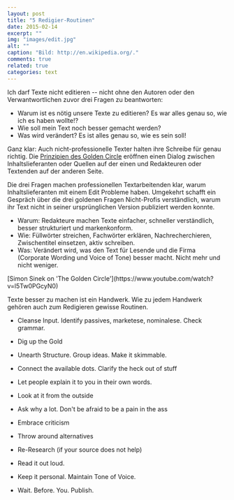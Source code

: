 ```yaml
---
layout: post
title: "5 Redigier-Routinen"
date: 2015-02-14
excerpt: ""
img: "images/edit.jpg"
alt: ""
caption: "Bild: http://en.wikipedia.org/."
comments: true
related: true
categories: text
---
```


Ich darf Texte nicht editieren -- nicht ohne den Autoren oder den Verwantwortlichen zuvor drei Fragen zu beantworten:

- Warum ist es nötig unsere Texte zu editieren? Es war alles genau so, wie ich es haben wollte!?
- Wie soll mein Text noch besser gemacht werden?
- Was wird verändert? Es ist alles genau so, wie es sein soll!

Ganz klar: Auch nicht-professionelle Texter halten ihre Schreibe für genau richtig. Die [Prinzipien des Golden Circle]() eröffnen einen Dialog zwischen Inhaltslieferanten oder Quellen auf der einen und Redakteuren oder Textenden auf der anderen Seite. 

Die drei Fragen machen professionellen Textarbeitenden klar, warum Inhaltslieferanten mit einem Edit Probleme haben. Umgekehrt schafft ein Gespräch über die drei goldenen Fragen Nicht-Profis verständlich, warum ihr Text nicht in seiner ursprünglichen Version publiziert werden konnte.

- Warum: Redakteure machen Texte einfacher, schneller verständlich, besser strukturiert und markenkonform.
- Wie: Füllwörter streichen, Fachwörter erklären, Nachrecherchieren, Zwischentitel einsetzen, aktiv schreiben.
- Was: Verändert wird, was den Text für Lesende und die Firma (Corporate Wording und Voice of Tone) besser macht. Nicht mehr und nicht weniger.

<div class="frame">
	[Simon Sinek on 'The Golden Circle'](https://www.youtube.com/watch?v=l5Tw0PGcyN0)
</div>

Texte besser zu machen ist ein Handwerk. Wie zu jedem Handwerk gehören auch zum Redigieren gewisse Routinen. 



- Cleanse Input. Identify passives, marketese, nominalese. Check grammar.
- Dig up the Gold
- Unearth Structure. Group ideas. Make it skimmable.

- Connect the available dots. Clarify the heck out of stuff
- Let people explain it to you in their own words.
- Look at it from the outside
- Ask why a lot. Don't be afraid to be a pain in the ass

- Embrace criticism
- Throw around alternatives
- Re-Research (if your source does not help)

- Read it out loud.
- Keep it personal. Maintain Tone of Voice.

- Wait. Before. You. Publish.